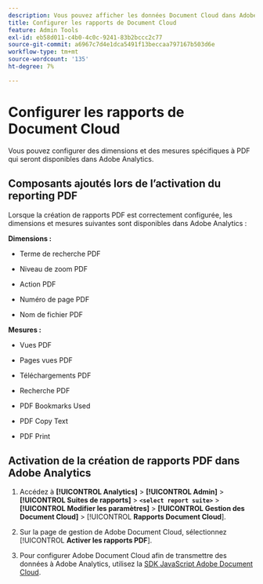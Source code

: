 ```yaml
---
description: Vous pouvez afficher les données Document Cloud dans Adobe Analytics
title: Configurer les rapports de Document Cloud
feature: Admin Tools
exl-id: eb58d011-c4b0-4c0c-9241-83b2bccc2c77
source-git-commit: a6967c7d4e1dca5491f13beccaa797167b503d6e
workflow-type: tm+mt
source-wordcount: '135'
ht-degree: 7%

---
```


# Configurer les rapports de Document Cloud

Vous pouvez configurer des dimensions et des mesures spécifiques à PDF qui seront disponibles dans Adobe Analytics.

## Composants ajoutés lors de l’activation du reporting PDF

Lorsque la création de rapports PDF est correctement configurée, les dimensions et mesures suivantes sont disponibles dans Adobe Analytics :

**Dimensions :**

* Terme de recherche PDF

* Niveau de zoom PDF

* Action PDF

* Numéro de page PDF

* Nom de fichier PDF

**Mesures :**

* Vues PDF

* Pages vues PDF

* Téléchargements PDF

* Recherche PDF

* PDF Bookmarks Used

* PDF Copy Text

* PDF Print

## Activation de la création de rapports PDF dans Adobe Analytics

1. Accédez à **[!UICONTROL Analytics]** > **[!UICONTROL Admin]** > **[!UICONTROL Suites de rapports]** > **`<select report suite>`** > **[!UICONTROL Modifier les paramètres]** > **[!UICONTROL Gestion des Document Cloud]** > [!UICONTROL **Rapports Document Cloud**].

1. Sur la page de gestion de Adobe Document Cloud, sélectionnez [!UICONTROL **Activer les rapports PDF**].

1. Pour configurer Adobe Document Cloud afin de transmettre des données à Adobe Analytics, utilisez la [SDK JavaScript Adobe Document Cloud](https://www.adobe.io/apis/documentcloud/dcsdk.html).
